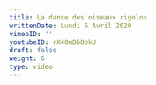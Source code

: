 ```yaml
---
title: La danse des oiseaux rigolos
writtenDate: Lundi 6 Avril 2020
vimeoID: ''
youtubeID: rX40mBb8bkU
draft: false
weight: 6
type: video
---
```


